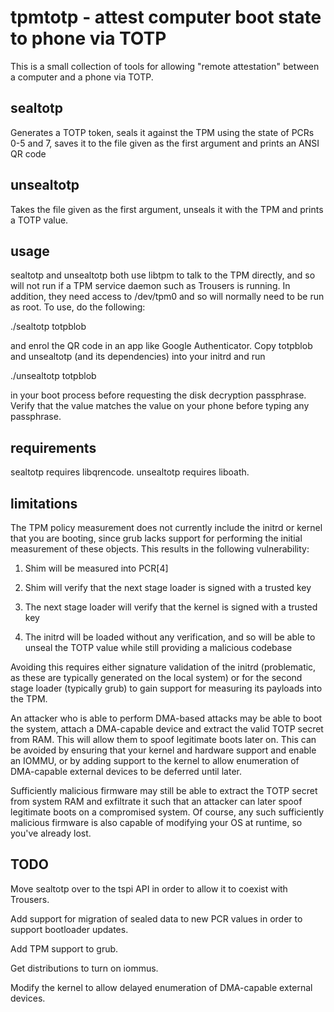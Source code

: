 # tpmtotp - attest computer boot state to phone via TOTP

This is a small collection of tools for allowing "remote attestation" between
a computer and a phone via TOTP.

## sealtotp

Generates a TOTP token, seals it against the TPM using the state of PCRs 0-5
and 7, saves it to the file given as the first argument and prints an ANSI QR
code

## unsealtotp

Takes the file given as the first argument, unseals it with the TPM and
prints a TOTP value.

## usage

sealtotp and unsealtotp both use libtpm to talk to the TPM directly, and so
will not run if a TPM service daemon such as Trousers is running. In
addition, they need access to /dev/tpm0 and so will normally need to be run
as root. To use, do the following:

./sealtotp totpblob

and enrol the QR code in an app like Google Authenticator. Copy totpblob and
unsealtotp (and its dependencies) into your initrd and run

./unsealtotp totpblob

in your boot process before requesting the disk decryption
passphrase. Verify that the value matches the value on your phone before
typing any passphrase.

## requirements

sealtotp requires libqrencode. unsealtotp requires liboath.

## limitations

The TPM policy measurement does not currently include the initrd or kernel
that you are booting, since grub lacks support for performing the initial
measurement of these objects. This results in the following vulnerability:

1) Shim will be measured into PCR[4]

2) Shim will verify that the next stage loader is signed with a trusted key

3) The next stage loader will verify that the kernel is signed with a
trusted key

4) The initrd will be loaded without any verification, and so will be able
to unseal the TOTP value while still providing a malicious codebase

Avoiding this requires either signature validation of the initrd
(problematic, as these are typically generated on the local system) or for
the second stage loader (typically grub) to gain support for measuring its
payloads into the TPM.

An attacker who is able to perform DMA-based attacks may be able to boot the
system, attach a DMA-capable device and extract the valid TOTP secret from
RAM. This will allow them to spoof legitimate boots later on. This can be
avoided by ensuring that your kernel and hardware support and enable an
IOMMU, or by adding support to the kernel to allow enumeration of
DMA-capable external devices to be deferred until later.

Sufficiently malicious firmware may still be able to extract the TOTP secret
from system RAM and exfiltrate it such that an attacker can later spoof
legitimate boots on a compromised system. Of course, any such sufficiently
malicious firmware is also capable of modifying your OS at runtime, so
you've already lost.

## TODO

Move sealtotp over to the tspi API in order to allow it to coexist with
Trousers.

Add support for migration of sealed data to new PCR values in order to
support bootloader updates.

Add TPM support to grub.

Get distributions to turn on iommus.

Modify the kernel to allow delayed enumeration of DMA-capable external
devices.